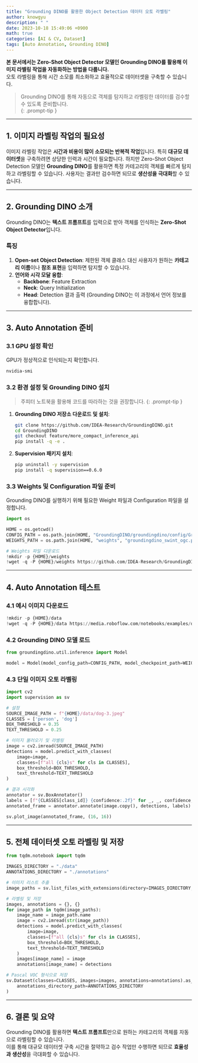 ```yaml
---
title: "Grounding DINO를 활용한 Object Detection 데이터 오토 라벨링"
author: knowgyu
description: " "
date: 2023-10-18 15:49:06 +0900
math: true
categories: [AI & CV, Dataset]
tags: [Auto Annotation, Grounding DINO]
---
```


**본 문서에서는 Zero-Shot Object Detector 모델인 Grounding DINO를 활용해 이미지 라벨링 작업을 자동화하는 방법을 다룹니다.**   
오토 라벨링을 통해 시간 소모를 최소화하고 효율적으로 데이터셋을 구축할 수 있습니다.

> Grounding DINO를 통해 자동으로 객체를 탐지하고 라벨링한 데이터를 검수할 수 있도록 준비합니다.  
{: .prompt-tip }

---

## 1. 이미지 라벨링 작업의 필요성

이미지 라벨링 작업은 **시간과 비용이 많이 소모되는 반복적 작업**입니다. 특히 **대규모 데이터셋**을 구축하려면 상당한 인력과 시간이 필요합니다. 하지만 Zero-Shot Object Detection 모델인 **Grounding DINO**를 활용하면 특정 카테고리의 객체를 빠르게 탐지하고 라벨링할 수 있습니다. 사용자는 결과만 검수하면 되므로 **생산성을 극대화**할 수 있습니다.

---

## 2. Grounding DINO 소개

Grounding DINO는 **텍스트 프롬프트**를 입력으로 받아 객체를 인식하는 **Zero-Shot Object Detector**입니다. 

### 특징

1. **Open-set Object Detection**: 제한된 객체 클래스 대신 사용자가 원하는 **카테고리 이름**이나 **참조 표현**을 입력하면 탐지할 수 있습니다.
2. **언어와 시각 모달 융합**: 
   - **Backbone**: Feature Extraction
   - **Neck**: Query Initialization
   - **Head**: Detection 결과 출력 (Grounding DINO는 이 과정에서 언어 정보를 융합합니다).

---

## 3. Auto Annotation 준비

### 3.1 GPU 설정 확인

GPU가 정상적으로 인식되는지 확인합니다.

```bash
nvidia-smi
```

### 3.2 환경 설정 및 Grounding DINO 설치

> 주피터 노트북을 활용해 코드를 따라하는 것을 권장합니다.
{: .prompt-tip }

1. **Grounding DINO 저장소 다운로드 및 설치**:
   ```bash
   git clone https://github.com/IDEA-Research/GroundingDINO.git
   cd GroundingDINO
   git checkout feature/more_compact_inference_api
   pip install -q -e .
   ```

2. **Supervision 패키지 설치**:
   ```bash
   pip uninstall -y supervision
   pip install -q supervision==0.6.0
   ```

### 3.3 Weights 및 Configuration 파일 준비

Grounding DINO를 실행하기 위해 필요한 Weight 파일과 Configuration 파일을 설정합니다.

```python
import os

HOME = os.getcwd()
CONFIG_PATH = os.path.join(HOME, "GroundingDINO/groundingdino/config/GroundingDINO_SwinT_OGC.py")
WEIGHTS_PATH = os.path.join(HOME, "weights", "groundingdino_swint_ogc.pth")

# Weights 파일 다운로드
!mkdir -p {HOME}/weights
!wget -q -P {HOME}/weights https://github.com/IDEA-Research/GroundingDINO/releases/download/v0.1.0-alpha/groundingdino_swint_ogc.pth
```

---

## 4. Auto Annotation 테스트

### 4.1 예시 이미지 다운로드

```python
!mkdir -p {HOME}/data
!wget -q -P {HOME}/data https://media.roboflow.com/notebooks/examples/dog-3.jpeg
```

### 4.2 Grounding DINO 모델 로드

```python
from groundingdino.util.inference import Model

model = Model(model_config_path=CONFIG_PATH, model_checkpoint_path=WEIGHTS_PATH)
```

### 4.3 단일 이미지 오토 라벨링

```python
import cv2
import supervision as sv

# 설정
SOURCE_IMAGE_PATH = f"{HOME}/data/dog-3.jpeg"
CLASSES = ['person', 'dog']
BOX_THRESHOLD = 0.35
TEXT_THRESHOLD = 0.25

# 이미지 불러오기 및 라벨링
image = cv2.imread(SOURCE_IMAGE_PATH)
detections = model.predict_with_classes(
    image=image,
    classes=[f"all {cls}s" for cls in CLASSES],
    box_threshold=BOX_THRESHOLD,
    text_threshold=TEXT_THRESHOLD
)

# 결과 시각화
annotator = sv.BoxAnnotator()
labels = [f"{CLASSES[class_id]} {confidence:.2f}" for _, _, confidence, class_id, _ in detections]
annotated_frame = annotator.annotate(image.copy(), detections, labels)

sv.plot_image(annotated_frame, (16, 16))
```

---

## 5. 전체 데이터셋 오토 라벨링 및 저장

```python
from tqdm.notebook import tqdm

IMAGES_DIRECTORY = "./data"
ANNOTATIONS_DIRECTORY = "./annotations"

# 이미지 리스트 추출
image_paths = sv.list_files_with_extensions(directory=IMAGES_DIRECTORY, extensions=['jpg', 'jpeg', 'png'])

# 라벨링 및 저장
images, annotations = {}, {}
for image_path in tqdm(image_paths):
    image_name = image_path.name
    image = cv2.imread(str(image_path))
    detections = model.predict_with_classes(
        image=image,
        classes=[f"all {cls}s" for cls in CLASSES],
        box_threshold=BOX_THRESHOLD,
        text_threshold=TEXT_THRESHOLD
    )
    images[image_name] = image
    annotations[image_name] = detections

# Pascal VOC 형식으로 저장
sv.Dataset(classes=CLASSES, images=images, annotations=annotations).as_pascal_voc(
    annotations_directory_path=ANNOTATIONS_DIRECTORY
)
```

---

## 6. 결론 및 요약

Grounding DINO를 활용하면 **텍스트 프롬프트**만으로 원하는 카테고리의 객체를 자동으로 라벨링할 수 있습니다.  
이를 통해 대규모 데이터셋 구축 시간을 절약하고 검수 작업만 수행하면 되므로 **효율성과 생산성**을 극대화할 수 있습니다.
